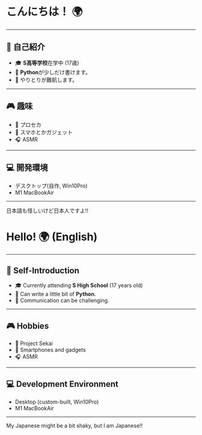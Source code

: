# こんにちは！ 🌍

---

## 🌟 自己紹介
- 🎓 **S高等学校**在学中 (17歳)
- 🐍 **Python**が少しだけ書けます。
- 💭 やりとりが難航します。

---

## 🎮 趣味
- 🎼 プロセカ
- 📱 スマホとかガジェット
- 🎧 ASMR

---

## 💻 開発環境
- デスクトップ(自作, Win10Pro)
- M1 MacBookAir

---

日本語も怪しいけど日本人ですよ!!

# Hello! 🌍 (English)

---

## 🌟 Self-Introduction
- 🎓 Currently attending **S High School** (17 years old)
- 🐍 Can write a little bit of **Python**.
- 💭 Communication can be challenging.

---

## 🎮 Hobbies
- 🎼 Project Sekai
- 📱 Smartphones and gadgets
- 🎧 ASMR

---

## 💻 Development Environment
- Desktop (custom-built, Win10Pro)
- M1 MacBookAir

---

My Japanese might be a bit shaky, but I am Japanese!!
